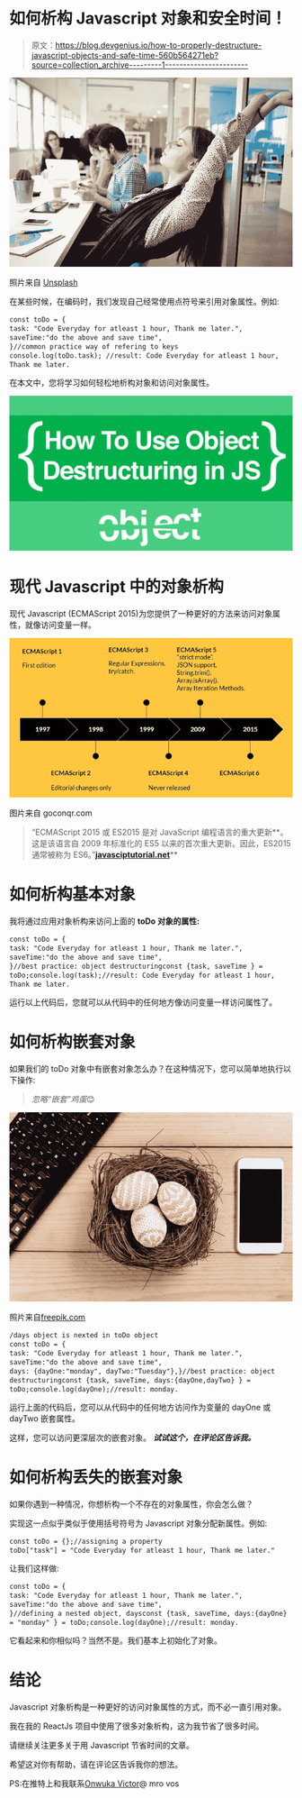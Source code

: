 # 如何析构 Javascript 对象和安全时间！

> 原文：<https://blog.devgenius.io/how-to-properly-destructure-javascript-objects-and-safe-time-560b564271eb?source=collection_archive---------1----------------------->

![](img/7cfff90cd82cd56877c6f5ddb593e415.png)

照片来自 [Unsplash](https://unsplash.com/s/photos/destructure)

在某些时候，在编码时，我们发现自己经常使用点符号来引用对象属性。例如:

```
const toDo = {
task: "Code Everyday for atleast 1 hour, Thank me later.",
saveTime:"do the above and save time",
}//common practice way of refering to keys
console.log(toDo.task); //result: Code Everyday for atleast 1 hour, Thank me later.
```

在本文中，您将学习如何轻松地析构对象和访问对象属性。

![](img/7a7c4f0edb08fb14d3b0b47b6a857576.png)

# 现代 Javascript 中的对象析构

现代 Javascript (ECMAScript 2015)为您提供了一种更好的方法来访问对象属性，就像访问变量一样。

![](img/b3bb9fda396cbe6f88341f7daffd1782.png)

图片来自 goconqr.com

> “ECMAScript 2015 或 ES2015 是对 JavaScript 编程语言的重大更新**。这是该语言自 2009 年标准化的 ES5 以来的首次重大更新。因此，ES2015 通常被称为 ES6。”[**javasciptutorial.net**](https://www.javascripttutorial.net/es6/#:~:text=ECMAScript%202015%20or%20ES2015%20is,of%20JavaScript%20up%20to%20ES5.)**

# 如何析构基本对象

我将通过应用对象析构来访问上面的 **toDo 对象的属性:**

```
const toDo = {
task: "Code Everyday for atleast 1 hour, Thank me later.",
saveTime:"do the above and save time",
}//best practice: object destructuringconst {task, saveTime } = toDo;console.log(task);//result: Code Everyday for atleast 1 hour, Thank me later. 
```

运行以上代码后，您就可以从代码中的任何地方像访问变量一样访问属性了。

# 如何析构嵌套对象

如果我们的 toDo 对象中有嵌套对象怎么办？在这种情况下，您可以简单地执行以下操作:

> *忽略“嵌套”鸡蛋*😊

![](img/5f98bb99a781822115a0512d6f607704.png)

照片来自[freepik.com](https://www.freepik.com/premium-photo/colorful-easter-egg-nest-with-computer-keyboard-mobile-phone-wooden-table-happy-easter_23876505.htm)

```
/days object is nexted in toDo object
const toDo = {
task: "Code Everyday for atleast 1 hour, Thank me later.",
saveTime:"do the above and save time",
days: {dayOne:"monday", dayTwo:"Tuesday"},}//best practice: object destructuringconst {task, saveTime, days:{dayOne,dayTwo} } = toDo;console.log(dayOne);//result: monday.
```

运行上面的代码后，您可以从代码中的任何地方访问作为变量的 dayOne 或 dayTwo 嵌套属性。

这样，您可以访问更深层次的嵌套对象。 ***试试这个，在评论区告诉我。***

# 如何析构丢失的嵌套对象

如果你遇到一种情况，你想析构一个不存在的对象属性，你会怎么做？

实现这一点似乎类似于使用括号符号为 Javascript 对象分配新属性。例如:

```
const toDo = {};//assigning a property
toDo["task"] = "Code Everyday for atleast 1 hour, Thank me later."
```

让我们这样做:

```
const toDo = {
task: "Code Everyday for atleast 1 hour, Thank me later.",
saveTime:"do the above and save time",
}//defining a nested object, daysconst {task, saveTime, days:{dayOne} = "monday" } = toDo;console.log(dayOne);//result: monday.
```

它看起来和你相似吗？当然不是。我们基本上初始化了对象。

# 结论

Javascript 对象析构是一种更好的访问对象属性的方式，而不必一直引用对象。

我在我的 ReactJs 项目中使用了很多对象析构，这为我节省了很多时间。

请继续关注更多关于用 Javascript 节省时间的文章。

希望这对你有帮助，请在评论区告诉我你的想法。

PS:在推特上和我联系[Onwuka Victor](https://medium.com/u/cc9aec29d436?source=post_page-----560b564271eb--------------------------------)@ mro vos